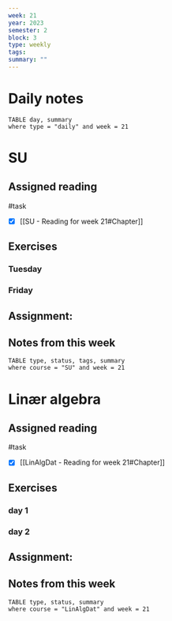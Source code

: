 ```yaml
---
week: 21
year: 2023
semester: 2
block: 3
type: weekly 
tags: 
summary: ""
---
```

# Daily notes
```dataview
TABLE day, summary 
where type = "daily" and week = 21
```
# SU
## Assigned reading
#task
 - [x] [[SU - Reading for week 21#Chapter]]
## Exercises 
### Tuesday 
### Friday
## Assignment:

## Notes from this week
```dataview
TABLE type, status, tags, summary
where course = "SU" and week = 21
```

# Linær algebra
## Assigned reading
#task
 - [x] [[LinAlgDat - Reading for week 21#Chapter]]

## Exercises 
### day 1
### day 2
## Assignment:

## Notes from this week
```dataview
TABLE type, status, summary
where course = "LinAlgDat" and week = 21
```

